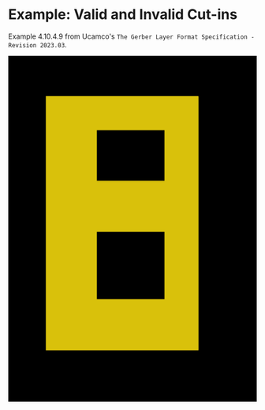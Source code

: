 # Example: Valid and Invalid Cut-ins

Example 4.10.4.9 from Ucamco's
`The Gerber Layer Format Specification - Revision 2023.03`.

![image](image.png)
